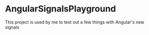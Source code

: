 # AngularSignalsPlayground

This project is used by me to test out a few things with Angular's new signals
